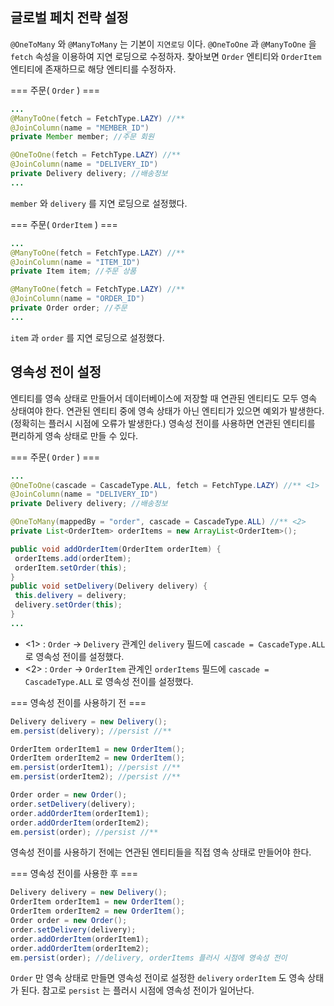 ## 글로벌 페치 전략 설정
`@OneToMany` 와 `@ManyToMany` 는 기본이 `지연로딩` 이다. `@OneToOne` 과 `@ManyToOne` 을 `fetch` 속성을 이용하여 지연 로딩으로 수정하자. 찾아보면 `Order` 엔티티와 `OrderItem` 엔티티에 존재하므로 해당 엔티티를 수정하자.    

=== 주문( `Order` ) ===    
```java
...
@ManyToOne(fetch = FetchType.LAZY) //**
@JoinColumn(name = "MEMBER_ID")
private Member member; //주문 회원

@OneToOne(fetch = FetchType.LAZY) //**
@JoinColumn(name = "DELIVERY_ID")
private Delivery delivery; //배송정보
...
```
`member` 와 `delivery` 를 지연 로딩으로 설정했다.

=== 주문( `OrderItem` ) ===    
```java
...
@ManyToOne(fetch = FetchType.LAZY) //**
@JoinColumn(name = "ITEM_ID")
private Item item; //주문 상품

@ManyToOne(fetch = FetchType.LAZY) //**
@JoinColumn(name = "ORDER_ID")
private Order order; //주문
...
```
`item` 과 `order` 를 지연 로딩으로 설정했다.   

## 영속성 전이 설정
엔티티를 영속 상태로 만들어서 데이터베이스에 저장할 때 연관된 엔티티도 모두 영속 상태여야 한다. 연관된 엔티티 중에 영속 상태가 아닌 엔티티가 있으면 예외가 발생한다. (정확히는 플러시 시점에 오류가 발생한다.) 영속성 전이를 사용하면 연관된 엔티티를 편리하게 영속 상태로 만들 수 있다.

=== 주문( `Order` ) ===    
```java
...
@OneToOne(cascade = CascadeType.ALL, fetch = FetchType.LAZY) //** <1>
@JoinColumn(name = "DELIVERY_ID")
private Delivery delivery; //배송정보

@OneToMany(mappedBy = "order", cascade = CascadeType.ALL) //** <2>
private List<OrderItem> orderItems = new ArrayList<OrderItem>();

public void addOrderItem(OrderItem orderItem) {
 orderItems.add(orderItem);
 orderItem.setOrder(this);
}
public void setDelivery(Delivery delivery) {
 this.delivery = delivery;
 delivery.setOrder(this);
}
...
```
- <1> : `Order` -> `Delivery` 관계인 `delivery` 필드에 `cascade = CascadeType.ALL` 로 영속성 전이를 설정했다.
- <2> : `Order` -> `OrderItem` 관계인 `orderItems` 필드에 `cascade = CascadeType.ALL` 로 영속성 전이를 설정했다.

=== 영속성 전이를 사용하기 전 ===   
```java
Delivery delivery = new Delivery();
em.persist(delivery); //persist //**

OrderItem orderItem1 = new OrderItem();
OrderItem orderItem2 = new OrderItem();
em.persist(orderItem1); //persist //**
em.persist(orderItem2); //persist //**

Order order = new Order();
order.setDelivery(delivery);
order.addOrderItem(orderItem1);
order.addOrderItem(orderItem2);
em.persist(order); //persist //**
```
영속성 전이를 사용하기 전에는 연관된 엔티티들을 직접 영속 상태로 만들어야 한다.

=== 영속성 전이를 사용한 후 ===    
```java
Delivery delivery = new Delivery();
OrderItem orderItem1 = new OrderItem();
OrderItem orderItem2 = new OrderItem();
Order order = new Order();
order.setDelivery(delivery);
order.addOrderItem(orderItem1);
order.addOrderItem(orderItem2);
em.persist(order); //delivery, orderItems 플러시 시점에 영속성 전이
```
`Order` 만 영속 상태로 만들면 영속성 전이로 설정한 `delivery` `orderItem` 도 영속 상태가 된다. 참고로 `persist` 는 플러시 시점에 영속성 전이가 일어난다. 
